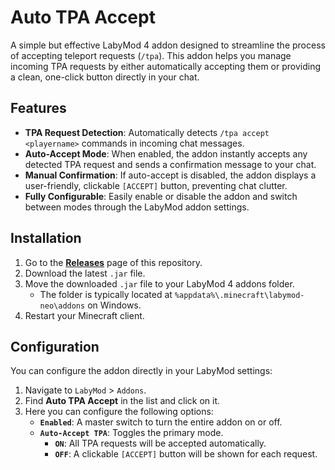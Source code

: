 # Auto TPA Accept

A simple but effective LabyMod 4 addon designed to streamline the process of accepting teleport requests (`/tpa`). This addon helps you manage incoming TPA requests by either automatically accepting them or providing a clean, one-click button directly in your chat.

## Features

- **TPA Request Detection**: Automatically detects `/tpa accept <playername>` commands in incoming chat messages.
- **Auto-Accept Mode**: When enabled, the addon instantly accepts any detected TPA request and sends a confirmation message to your chat.
- **Manual Confirmation**: If auto-accept is disabled, the addon displays a user-friendly, clickable `[ACCEPT]` button, preventing chat clutter.
- **Fully Configurable**: Easily enable or disable the addon and switch between modes through the LabyMod addon settings.

## Installation

1.  Go to the [**Releases**](https://github.com/Oljver/AutoTpaAccept/releases) page of this repository.
2.  Download the latest `.jar` file.
3.  Move the downloaded `.jar` file to your LabyMod 4 addons folder.
    - The folder is typically located at `%appdata%\.minecraft\labymod-neo\addons` on Windows.
4.  Restart your Minecraft client.

## Configuration

You can configure the addon directly in your LabyMod settings:

1.  Navigate to `LabyMod` > `Addons`.
2.  Find **Auto TPA Accept** in the list and click on it.
3.  Here you can configure the following options:
    - **`Enabled`**: A master switch to turn the entire addon on or off.
    - **`Auto-Accept TPA`**: Toggles the primary mode.
      - **`ON`**: All TPA requests will be accepted automatically.
      - **`OFF`**: A clickable `[ACCEPT]` button will be shown for each request.
